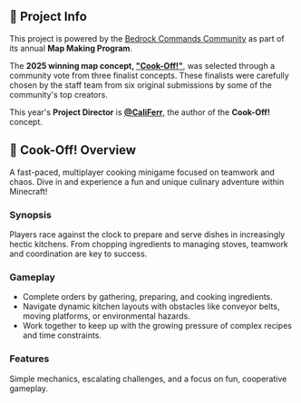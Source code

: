 ## 📌 Project Info  

This project is powered by the [Bedrock Commands Community](https://discord.com/servers/bedrock-commands-community-924894457894174740) as part of its annual **Map Making Program**.  

The **2025 winning map concept, ["Cook-Off!"](https://bedrockcommands.github.io/Cook-Off/)**, was selected through a community vote from three finalist concepts. These finalists were carefully chosen by the staff team from six original submissions by some of the community's top creators.  

This year's **Project Director** is **[@CaliFerr](https://github.com/CaliFerr)**, the author of the **Cook-Off!** concept.

## 🍳 Cook-Off! Overview

A fast-paced, multiplayer cooking minigame focused on teamwork and chaos.
Dive in and experience a fun and unique culinary adventure within Minecraft!

### Synopsis  
Players race against the clock to prepare and serve dishes in increasingly hectic kitchens. From chopping ingredients to managing stoves, teamwork and coordination are key to success.  

### Gameplay  
- Complete orders by gathering, preparing, and cooking ingredients.  
- Navigate dynamic kitchen layouts with obstacles like conveyor belts, moving platforms, or environmental hazards.  
- Work together to keep up with the growing pressure of complex recipes and time constraints.  

### Features  
Simple mechanics, escalating challenges, and a focus on fun, cooperative gameplay.
